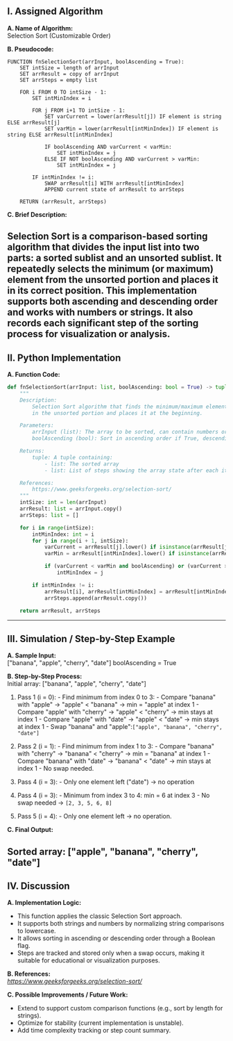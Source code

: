 ## I. Assigned Algorithm

**A. Name of Algorithm:**  
Selection Sort (Customizable Order)

**B. Pseudocode:**  
```plaintext
FUNCTION fnSelectionSort(arrInput, boolAscending = True):
    SET intSize = length of arrInput
    SET arrResult = copy of arrInput
    SET arrSteps = empty list

    FOR i FROM 0 TO intSize - 1:
        SET intMinIndex = i

        FOR j FROM i+1 TO intSize - 1:
            SET varCurrent = lower(arrResult[j]) IF element is string ELSE arrResult[j]
            SET varMin = lower(arrResult[intMinIndex]) IF element is string ELSE arrResult[intMinIndex]

            IF boolAscending AND varCurrent < varMin:
                SET intMinIndex = j
            ELSE IF NOT boolAscending AND varCurrent > varMin:
                SET intMinIndex = j

        IF intMinIndex != i:
            SWAP arrResult[i] WITH arrResult[intMinIndex]
            APPEND current state of arrResult to arrSteps

    RETURN (arrResult, arrSteps)
```

**C. Brief Description:**  

Selection Sort is a comparison-based sorting algorithm that divides the input list into two parts: a sorted sublist and an unsorted sublist. It repeatedly selects the minimum (or maximum) element from the unsorted portion and places it in its correct position. This implementation supports both ascending and descending order and works with numbers or strings. It also records each significant step of the sorting process for visualization or analysis.
---

## II. Python Implementation

**A. Function Code:**  
```python
def fnSelectionSort(arrInput: list, boolAscending: bool = True) -> tuple[list, list]:
    """
    Description:
        Selection Sort algorithm that finds the minimum/maximum element 
        in the unsorted portion and places it at the beginning.

    Parameters:
        arrInput (list): The array to be sorted, can contain numbers or strings
        boolAscending (bool): Sort in ascending order if True, descending if False

    Returns:
        tuple: A tuple containing:
            - list: The sorted array
            - list: List of steps showing the array state after each iteration

    References:
        https://www.geeksforgeeks.org/selection-sort/
    """
    intSize: int = len(arrInput)
    arrResult: list = arrInput.copy()
    arrSteps: list = []

    for i in range(intSize):
        intMinIndex: int = i
        for j in range(i + 1, intSize):
            varCurrent = arrResult[j].lower() if isinstance(arrResult[j], str) else arrResult[j]
            varMin = arrResult[intMinIndex].lower() if isinstance(arrResult[intMinIndex], str) else arrResult[intMinIndex]

            if (varCurrent < varMin and boolAscending) or (varCurrent > varMin and not boolAscending):
                intMinIndex = j

        if intMinIndex != i:
            arrResult[i], arrResult[intMinIndex] = arrResult[intMinIndex], arrResult[i]
            arrSteps.append(arrResult.copy())

    return arrResult, arrSteps
```
---

## III. Simulation / Step-by-Step Example

**A. Sample Input:**  
["banana", "apple", "cherry", "date"]
boolAscending = True

**B. Step-by-Step Process:**  
Initial array: ["banana", "apple", "cherry", "date"]

1. Pass 1 (i = 0):
        - Find minimum from index 0 to 3:
        - Compare "banana" with "apple" → "apple" < "banana" → min = "apple" at index 1
        - Compare "apple" with "cherry" → "apple" < "cherry" → min stays at index 1
        - Compare "apple" with "date" → "apple" < "date" → min stays at index 1
        - Swap "banana" and "apple":`["apple", "banana", "cherry", "date"]`

2. Pass 2 (i = 1):
        - Find minimum from index 1 to 3:
        - Compare "banana" with "cherry" → "banana" < "cherry" → min = "banana" at index 1
        - Compare "banana" with "date" → "banana" < "date" → min stays at index 1
        - No swap needed.

3. Pass 4 (i = 3):
        - Only one element left ("date") → no operation

4. Pass 4 (i = 3):
        - Minimum from index 3 to 4: min = 6 at index 3
        - No swap needed → `[2, 3, 5, 6, 8]`

5. Pass 5 (i = 4):
        - Only one element left → no operation.

**C. Final Output:** 

Sorted array: ["apple", "banana", "cherry", "date"]
---

## IV. Discussion

**A. Implementation Logic:**  
- This function applies the classic Selection Sort approach.
- It supports both strings and numbers by normalizing string comparisons to lowercase.
- It allows sorting in ascending or descending order through a Boolean flag.
- Steps are tracked and stored only when a swap occurs, making it suitable for educational or visualization purposes.

**B. References:**  
*https://www.geeksforgeeks.org/selection-sort/*

**C. Possible Improvements / Future Work:**  
- Extend to support custom comparison functions (e.g., sort by length for strings).
- Optimize for stability (current implementation is unstable).
- Add time complexity tracking or step count summary.